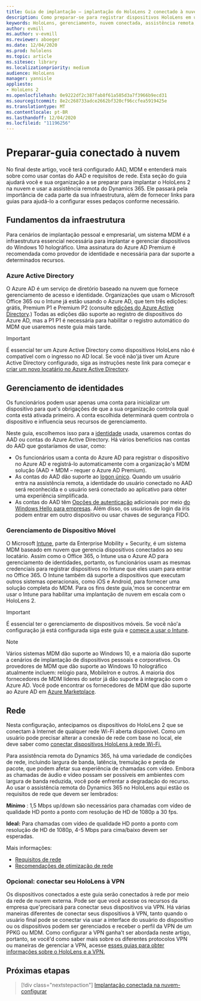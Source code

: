 ```yaml
---
title: Guia de implantação – implantação do HoloLens 2 conectado à nuvem em escala com assistência remota-preparação
description: Como preparar-se para registrar dispositivos HoloLens em uma rede conectada na nuvem
keywords: HoloLens, gerenciamento, nuvem conectada, assistência remota, AAD, Azure AD, MDM, gerenciamento de dispositivo móvel
author: evmill
ms.author: v-evmill
ms.reviewer: aboeger
ms.date: 12/04/2020
ms.prod: hololens
ms.topic: article
ms.sitesec: library
ms.localizationpriority: medium
audience: HoloLens
manager: yannisle
appliesto:
- HoloLens 2
ms.openlocfilehash: 0e9222df2c387fab8f61a585d3a7f3966b9ecd31
ms.sourcegitcommit: 8e2c268733adce2662bf320cf96ccfea5919425e
ms.translationtype: MT
ms.contentlocale: pt-BR
ms.lasthandoff: 12/04/2020
ms.locfileid: "11196256"
---
```

# Preparar-guia conectado à nuvem

No final deste artigo, você terá configurado AAD, MDM e entenderá mais sobre como usar contas do AAD e requisitos de rede. Esta seção do guia ajudará você e sua organização a se preparar para implantar o HoloLens 2 na nuvem e usar a assistência remota do Dynamics 365. Ele passará pela importância de cada parte da sua infraestrutura, além de fornecer links para guias para ajudá-lo a configurar esses pedaços conforme necessário.

## Fundamentos da infraestrutura

Para cenários de implantação pessoal e empresarial, um sistema MDM é a infraestrutura essencial necessária para implantar e gerenciar dispositivos do Windows 10 holográfico. Uma assinatura do Azure AD Premium é recomendada como provedor de identidade e necessária para dar suporte a determinados recursos.

### Azure Active Directory

O Azure AD é um serviço de diretório baseado na nuvem que fornece gerenciamento de acesso e identidade. Organizações que usam o Microsoft Office 365 ou o Intune já estão usando o Azure AD, que tem três edições: grátis, Premium P1 e Premium P2 (consulte [edições do Azure Active Directory](https://azure.microsoft.com/documentation/articles/active-directory-editions).) Todas as edições dão suporte ao registro de dispositivos do Azure AD, mas a P1 P1 é necessária para habilitar o registro automático do MDM que usaremos neste guia mais tarde.

> [!IMPORTANT]
> É essencial ter um Azure Active Directory como dispositivos HoloLens não é compatível com o ingresso no AD local. Se você não&#39;já tiver um Azure Active Directory configurado, siga as instruções neste link para começar e [criar um novo locatário no Azure Active Directory](https://docs.microsoft.com/azure/active-directory/fundamentals/active-directory-access-create-new-tenant).

## Gerenciamento de identidades

Os funcionários podem usar apenas uma conta para inicializar um dispositivo para que&#39;s obrigações de que a sua organização controla qual conta está ativada primeiro. A conta escolhida determinará quem controla o dispositivo e influencia seus recursos de gerenciamento.

Neste guia, escolhemos isso para a [identidade](https://docs.microsoft.com/hololens/hololens-identity) usada, usaremos contas do AAD ou contas do Azure Active Directory. Há vários benefícios nas contas do AAD que gostaríamos de usar, como:

- Os funcionários usam a conta do Azure AD para registrar o dispositivo no Azure AD e registrá-lo automaticamente com a organização&#39;s MDM solução (AAD + MDM – requer o Azure AD Premium).
- As contas do AAD dão suporte ao [logon único](https://docs.microsoft.com/azure/active-directory/manage-apps/what-is-single-sign-on). Quando um usuário entra na assistência remota, a identidade do usuário conectado no AAD será reconhecida e o usuário será conectado ao aplicativo para obter uma experiência simplificada.
- As contas do AAD têm [Opções de autenticação](https://docs.microsoft.com/hololens/hololens-identity) adicionais por meio [do Windows Hello para empresas](https://docs.microsoft.com/windows/security/identity-protection/hello-for-business/hello-identity-verification). Além disso, os usuários de login da íris podem entrar em outro dispositivo ou usar chaves de segurança FIDO.

### Gerenciamento de Dispositivo Móvel

O Microsoft [Intune](https://docs.microsoft.com/mem/intune/fundamentals/what-is-intune), parte da Enterprise Mobility + Security, é um sistema MDM baseado em nuvem que gerencia dispositivos conectados ao seu locatário. Assim como o Office 365, o Intune usa o Azure AD para gerenciamento de identidades, portanto, os funcionários usam as mesmas credenciais para registrar dispositivos no Intune que eles usam para entrar no Office 365. O Intune também dá suporte a dispositivos que executam outros sistemas operacionais, como iOS e Android, para fornecer uma solução completa do MDM. Para os fins deste guia,&#39;mos se concentrar em usar o Intune para habilitar uma implantação de nuvem em escala com o HoloLens 2.

> [!IMPORTANT]
> É essencial ter o gerenciamento de dispositivos móveis. Se você não&#39;a configuração já está configurada siga este guia e [comece a usar o Intune](https://docs.microsoft.com/mem/intune/fundamentals/free-trial-sign-up).

> [!NOTE]
> Vários sistemas MDM dão suporte ao Windows 10, e a maioria dão suporte a cenários de implantação de dispositivos pessoais e corporativos. Os provedores de MDM que dão suporte ao Windows 10 holográfico atualmente incluem: relógio para, MobileIron e outros. A maioria dos fornecedores de MDM líderes do setor já dão suporte à integração com o Azure AD. Você pode encontrar os fornecedores de MDM que dão suporte ao Azure AD em [Azure Marketplace](https://azure.microsoft.com/marketplace/).

## Rede

Nesta configuração, antecipamos os dispositivos do HoloLens 2 que se conectam à Internet de qualquer rede Wi-Fi aberta disponível. Como um usuário pode precisar alterar a conexão de rede com base no local, ele deve saber como [conectar dispositivos HoloLens à rede Wi-Fi.](https://docs.microsoft.com/hololens/hololens-network)

Para assistência remota do Dynamics 365, há uma variedade de condições de rede, incluindo largura de banda, latência, tremulação e perda de pacote, que podem afetar sua experiência de chamadas com vídeo. Embora as chamadas de áudio e vídeo possam ser possíveis em ambientes com largura de banda reduzida, você pode enfrentar a degradação do recurso. Ao usar o assistência remota do Dynamics 365 no HoloLens aqui estão os requisitos de rede que devem ser lembrados:

**Mínimo** : 1,5 Mbps up/down são necessários para chamadas com vídeo de qualidade HD ponto a ponto com resolução de HD de 1080p a 30 fps.

**Ideal:** Para chamadas com vídeo de qualidade HD ponto a ponto com resolução de HD de 1080p, 4-5 Mbps para cima/baixo devem ser esperadas.

Mais informações:

- [Requisitos de rede](https://docs.microsoft.com/dynamics365/mixed-reality/remote-assist/requirements#network-requirements)
- [Recomendações de otimização de rede](https://docs.microsoft.com/dynamics365/mixed-reality/remote-assist/requirements#dynamics-365-remote-assist-hololens)

### Opcional: conectar seu HoloLens à VPN

Os dispositivos conectados a este guia serão conectados à rede por meio da rede de nuvem externa. Pode ser que você acesse os recursos da empresa que&#39;precisará para conectar seus dispositivos via VPN. Há várias maneiras diferentes de conectar seus dispositivos à VPN, tanto quando o usuário final pode se conectar via usar a interface do usuário do dispositivo ou os dispositivos podem ser gerenciados e receber o perfil da VPN de um PPKG ou MDM. Como configurar a VPN ganha&#39;t ser abordada neste artigo, portanto, se você&#39;d como saber mais sobre os diferentes protocolos VPN ou maneiras de gerenciar a VPN, acesse [esses guias para obter informações sobre o HoloLens e a VPN.](https://docs.microsoft.com/hololens/hololens-network#vpn)

## Próximas etapas

> [!div class="nextstepaction"]
> [Implantação conectada na nuvem-configurar](hololens2-cloud-connected-configure.md)
